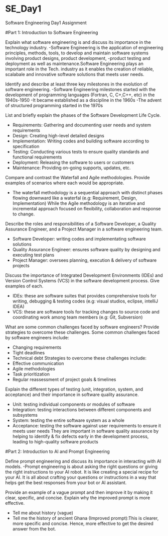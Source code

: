 # SE_Day1
Software Engineering Day1 Assignment

#Part 1: Introduction to Software Engineering

Explain what software engineering is and discuss its importance in the technology industry.
-Software Engineering is the application of engineering principles, methods, tools, to develop and maintain software systems involving product designs, product development, -product testing and deployment as well as maintenance.Software Engineering plays an important role in the Tech. industry as it enables the creation of reliable, scalabale and innovative software solutions that meets user needs.

Identify and describe at least three key milestones in the evolution of software engineering.
-Software Engineering milestones started with the development of programming languages (Fortran, C, C+,C++, etc) in the 1940s-1950
-It became established as a discipline in the 1960s
-The advent of structured programming started in the 1970s

List and briefly explain the phases of the Software Development Life Cycle.
- Requirements: Gathering and documenting user needs and system requirements
- Design: Creating high-level detailed designs
- Implementation: Writing codes and building software according to specification
- Testing: Conducting various tests to ensure quality standards and functional requirements
- Deployment: Releasing the software to users or customers
- Maintenance: Providing on-going supports, updates, etc.

Compare and contrast the Waterfall and Agile methodologies. Provide examples of scenarios where each would be appropriate.
- The waterfall methodology is a sequential approach with distinct phases flowing downward like a waterfal (e.g: Requirement, Design, Implementation) While the Agile methodology is an iterative and incremental approach focused on flexibility, collaboration and response to change.

Describe the roles and responsibilities of a Software Developer, a Quality Assurance Engineer, and a Project Manager in a software engineering team.
- Software Developer: writing codes and implementating software solutions
- Quality Assurance Engineer: ensures software quality by designing and executing test plans
- Project Manager: oversees planning, execution & delivery of software projects

Discuss the importance of Integrated Development Environments (IDEs) and Version Control Systems (VCS) in the software development process. Give examples of each.
- IDEs: these are software suites that provides comprehensive tools for writing, debugging & testing codes (e.g: visual studios, eclipse, intelliJ IDEA)
- VCS: these are software tools for tracking changes to source code and coordinating work among team members (e.g: Git, Subversion) 

What are some common challenges faced by software engineers? Provide strategies to overcome these challenges.
Some common challenges faced by software engineers include:
- Changing requirements
- Tight deadlines
- Technical debt
Strategies to overcome these challenges include:
- Effective communication
- Agile methodologies
- Task prioritization
- Regular reassessment of project goals & timelines

Explain the different types of testing (unit, integration, system, and acceptance) and their importance in software quality assurance.
- Unit: testing individual components or modules of software
- Integration: testing interactions between different components and subsystems
- System: testing the entire software system as a whole
- Acceptance: testing the software against user requirements to ensure it meets user needs
They are important in software quality assurance by helping to identify & fix defects early in the development process, leading to high-quality software products

#Part 2: Introduction to AI and Prompt Engineering


Define prompt engineering and discuss its importance in interacting with AI models.
-Prompt engineering is about asking the right questions or giving the right instructions to your AI robot. It is like creating a special recipe for your AI. It is all about crafting your questions or instructions in a way that helps get the best responses from your bot or AI assistant.

Provide an example of a vague prompt and then improve it by making it clear, specific, and concise. Explain why the improved prompt is more effective.
- Tell me about history (vague)
- Tell me the history of ancient Ghana (Improved prompt):This is clearer, more specific and concise. Hence, more effective to get the desired answer from the bot.
